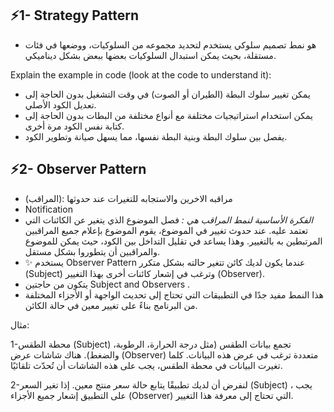 ## ⚡1- Strategy Pattern
- هو نمط تصميم سلوكي يستخدم لتحديد مجموعه من السلوكيات، ووضعها في فئات مستقلة، بحيث يمكن استبدال السلوكيات بعضها ببعض بشكل ديناميكي.

Explain the example in code (look at the code to understand it):

-  يمكن تغيير سلوك البطة (الطيران أو الصوت) في وقت التشغيل بدون الحاجة إلى تعديل الكود الأصلي.
- يمكن استخدام استراتيجيات مختلفة مع أنواع مختلفة من البطات بدون الحاجة إلى كتابة نفس الكود مرة أخرى.
- يفصل بين سلوك البطة وبنية البطة نفسها، مما يسهل صيانة وتطوير الكود.

## ⚡2- Observer Pattern

- (المراقب): مراقبه الاخرين والاستجابه للتغيرات عند حدوثها
- Notification
- *الفكرة الأساسية لنمط المراقب هي :* فصل الموضوع الذي يتغير عن الكائنات التي تعتمد عليه. عند حدوث تغيير في الموضوع، يقوم الموضوع بإعلام جميع المراقبين المرتبطين به بالتغيير. وهذا يساعد في تقليل التداخل بين الكود، حيث يمكن للموضوع والمراقبين أن يتطوروا بشكل مستقل.
- ✨ يستخدم Observer Pattern عندما يكون لديك كائن تتغير حالته بشكل متكرر (Subject) وترغب في إشعار كائنات أخرى بهذا التغيير (Observer).
- يتكون من حاجتين Subject and Observers .
- هذا النمط مفيد جدًا في التطبيقات التي تحتاج إلى تحديث الواجهة أو الأجزاء المختلفة من البرنامج بناءً على تغيير معين في حالة الكائن.

مثال:

1-محطة الطقس (Subject) تجمع بيانات الطقس (مثل درجة الحرارة، الرطوبة، والضغط). هناك شاشات عرض (Observer) متعددة ترغب في عرض هذه البيانات. كلما تغيرت البيانات في محطة الطقس، يجب على هذه الشاشات أن تُحدّث تلقائيًا.

2-لنفرض أن لديك تطبيقًا يتابع حالة سعر منتج معين. إذا تغير السعر (Subject) ، يجب على التطبيق إشعار جميع الأجزاء (Observer) التي تحتاج إلى معرفة هذا التغيير.


